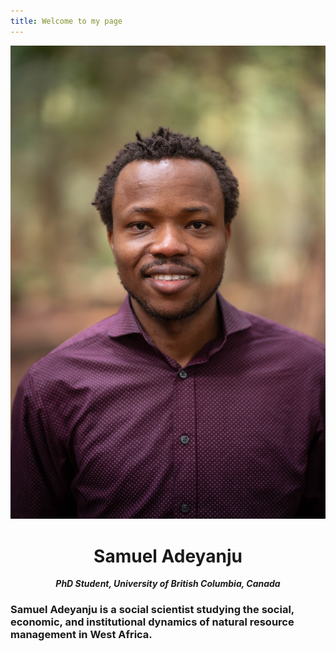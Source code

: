 ```yaml
---
title: Welcome to my page
---  
```


![Samuel](images/samuel.jpg)

<div align="center"> 
  
# Samuel Adeyanju
  </div>

<div align="center"> 
  
***PhD Student, University of British Columbia, Canada*** 
  
  </div>


### Samuel Adeyanju is a social scientist studying the social, economic, and institutional dynamics of natural resource management in West Africa.



